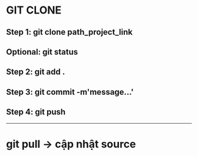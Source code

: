 # GIT CLONE
## Step 1: git clone path_project_link
## Optional: git status
## Step 2: git add .
## Step 3: git commit -m'message...'
## Step 4: git push
----------
# git pull -> cập nhật source
